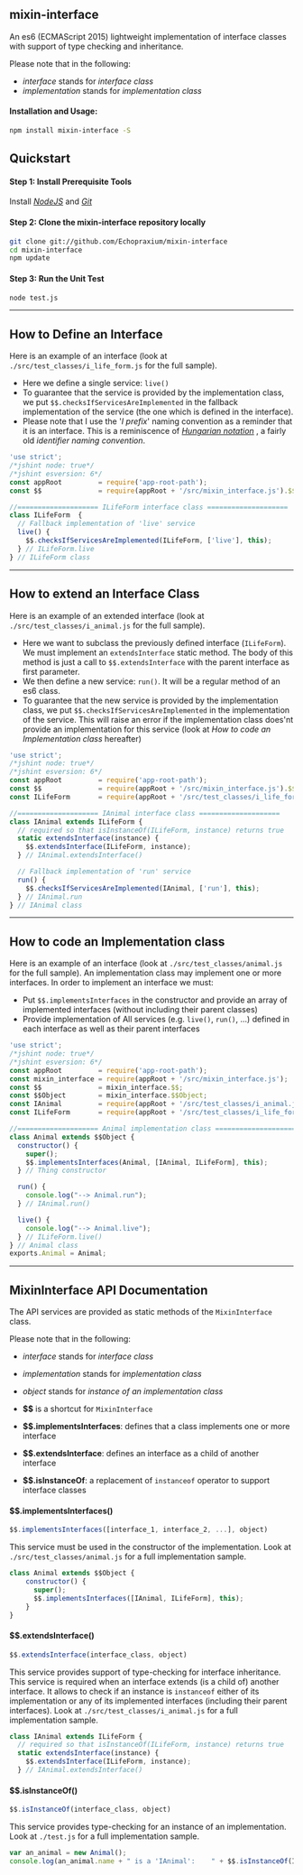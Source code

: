 ## mixin-interface

An es6 (ECMAScript 2015) lightweight implementation of interface classes with support of type checking and inheritance.

Please note that in the following:
* _interface_ stands for _interface class_
* _implementation_ stands for _implementation class_

#### Installation and Usage:

```bash
npm install mixin-interface -S
```

## Quickstart
#### Step 1: Install Prerequisite Tools
Install [_NodeJS_](https://nodejs.org/en/) and [_Git_](https://git-scm.com/)

#### Step 2: Clone the mixin-interface repository locally
```bash
git clone git://github.com/Echopraxium/mixin-interface
cd mixin-interface
npm update
```

#### Step 3: Run the Unit Test
```bash
node test.js
```
- - - -
## How to Define an Interface
Here is an example of an interface (look at `./src/test_classes/i_life_form.js` for the full sample).
* Here we define a single service: `live()`
* To guarantee that the service is provided by the implementation class, we put `$$.checksIfServicesAreImplemented` in the fallback implementation of the service (the one which is defined in the interface).
* Please note that I use the '_I prefix_' naming convention as a reminder that it is an interface. This is a reminiscence of [_Hungarian notation_](https://en.wikipedia.org/wiki/Hungarian_notation) , a fairly old _identifier naming convention_.
```javascript
'use strict';
/*jshint node: true*/
/*jshint esversion: 6*/
const appRoot         = require('app-root-path');
const $$              = require(appRoot + '/src/mixin_interface.js').$$;

//==================== ILifeForm interface class ====================
class ILifeForm  {
  // Fallback implementation of 'live' service
  live() {
    $$.checksIfServicesAreImplemented(ILifeForm, ['live'], this);
  } // ILifeForm.live
} // ILifeForm class
```
- - - -
## How to extend an Interface Class
Here is an example of an extended interface (look at `./src/test_classes/i_animal.js` for the full sample).
* Here we want to subclass the previously defined interface (`ILifeForm`). We must implement an `extendsInterface` static method. The body of this method is just a call to `$$.extendsInterface` with the parent interface as first parameter.
* We then define a new service: `run()`. It will be a regular method of an es6 class.
* To guarantee that the new service is provided by the implementation class, we put `$$.checksIfServicesAreImplemented` in the  implementation of the service. This will raise an error if the implementation class does'nt provide an implementation for this service (look at _How to code an Implementation class_ hereafter)
```javascript
'use strict';
/*jshint node: true*/
/*jshint esversion: 6*/
const appRoot         = require('app-root-path');
const $$              = require(appRoot + '/src/mixin_interface.js').$$;
const ILifeForm       = require(appRoot + '/src/test_classes/i_life_form.js').ILifeForm;

//==================== IAnimal interface class ====================
class IAnimal extends ILifeForm {
  // required so that isInstanceOf(ILifeForm, instance) returns true
  static extendsInterface(instance) {
    $$.extendsInterface(ILifeForm, instance);
  } // IAnimal.extendsInterface()

  // Fallback implementation of 'run' service
  run() {
    $$.checksIfServicesAreImplemented(IAnimal, ['run'], this);
  } // IAnimal.run
} // IAnimal class
```
- - - -
## How to code an Implementation class
Here is an example of an interface (look at `./src/test_classes/animal.js` for the full sample). An implementation class may implement one or more interfaces. In order to implement an interface we must:
* Put `$$.implementsInterfaces` in the constructor and provide an array of implemented interfaces (without including their parent classes)
* Provide implementation of All services (e.g. `live()`, `run()`, ...) defined in each interface as well as their parent interfaces
```javascript
'use strict';
/*jshint node: true*/
/*jshint esversion: 6*/
const appRoot         = require('app-root-path');
const mixin_interface = require(appRoot + '/src/mixin_interface.js');
const $$              = mixin_interface.$$;
const $$Object        = mixin_interface.$$Object;
const IAnimal         = require(appRoot + '/src/test_classes/i_animal.js').IAnimal;
const ILifeForm       = require(appRoot + '/src/test_classes/i_life_form.js').ILifeForm;

//==================== Animal implementation class ====================
class Animal extends $$Object {
  constructor() {
    super();
    $$.implementsInterfaces(Animal, [IAnimal, ILifeForm], this);
  } // Thing constructor

  run() {
    console.log("--> Animal.run");
  } // IAnimal.run()

  live() {
    console.log("--> Animal.live");
  } // ILifeForm.live()
} // Animal class
exports.Animal = Animal;
```
- - - -
## MixinInterface API Documentation
The API services are provided as static methods of the `MixinInterface` class.

Please note that in the following:
* _interface_ stands for _interface class_
* _implementation_ stands for _implementation class_
* _object_ stands for _instance of an implementation class_
* **$$** is a shortcut for `MixinInterface`

* **$$.implementsInterfaces**: defines that a class implements one or more interface
* **$$.extendsInterface**: defines an interface as a child of another interface
* **$$.isInstanceOf**: a replacement of `instanceof` operator to support interface classes


#### $$.implementsInterfaces()
```javascript
$$.implementsInterfaces([interface_1, interface_2, ...], object)
```
This service must be used in the constructor of the implementation. Look at `./src/test_classes/animal.js` for a full implementation sample.

```javascript
class Animal extends $$Object {
	constructor() {
	  super();
      $$.implementsInterfaces([IAnimal, ILifeForm], this);
	}
}
```
#### $$.extendsInterface()
```javascript
$$.extendsInterface(interface_class, object)
```
This service provides support of type-checking for interface inheritance. This service is required when an interface extends (is a child of) another interface. It allows to check if an instance is `instanceof` either of its implementation or any of its implemented interfaces (including their parent interfaces). Look at `./src/test_classes/i_animal.js` for a full implementation sample.

```javascript
class IAnimal extends ILifeForm {
  // required so that isInstanceOf(ILifeForm, instance) returns true
  static extendsInterface(instance) {
    $$.extendsInterface(ILifeForm, instance);
  } // IAnimal.extendsInterface()
```
#### $$.isInstanceOf()
```javascript
$$.isInstanceOf(interface_class, object)
```
This service provides type-checking for an instance of an implementation. Look at `./test.js` for a full implementation sample.

```javascript
var an_animal = new Animal();
console.log(an_animal.name + " is a 'IAnimal':    " + $$.isInstanceOf(IAnimal, an_animal))
```
